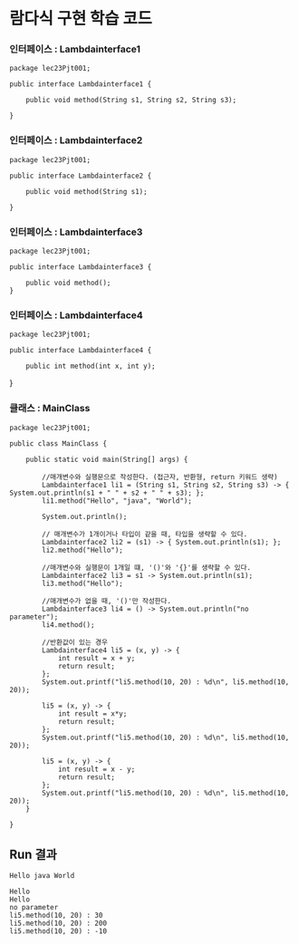 # 람다식 구현 학습 코드

### 인터페이스 : Lambdainterface1
	package lec23Pjt001;
	
	public interface Lambdainterface1 {
		
		public void method(String s1, String s2, String s3);
	
	}


### 인터페이스 : Lambdainterface2
	package lec23Pjt001;
	
	public interface Lambdainterface2 {
		
		public void method(String s1);
	
	}


### 인터페이스 : Lambdainterface3
	package lec23Pjt001;
	
	public interface Lambdainterface3 {
	
		public void method();
	}

	
	
### 인터페이스 : Lambdainterface4
	package lec23Pjt001;
	
	public interface Lambdainterface4 {
		
		public int method(int x, int y);
	
}

### 클래스 : MainClass
	package lec23Pjt001;
	
	public class MainClass {
		
		public static void main(String[] args) {
			
			//매개변수와 실행문으로 작성한다. (접근자, 반환형, return 키워드 생략) 
			Lambdainterface1 li1 = (String s1, String s2, String s3) -> { System.out.println(s1 + " " + s2 + " " + s3); };
			li1.method("Hello", "java", "World");
			
			System.out.println();
			
			// 매개변수가 1개이거나 타입이 같을 때, 타입을 생략할 수 있다.
			Lambdainterface2 li2 = (s1) -> { System.out.println(s1); };
			li2.method("Hello");
			
			//매개변수와 실행문이 1개일 떄, '()'와 '{}'를 생략할 수 있다.
			Lambdainterface2 li3 = s1 -> System.out.println(s1);
			li3.method("Hello");
			
			//매개변수가 없을 때, '()'만 작성한다.
			Lambdainterface3 li4 = () -> System.out.println("no parameter");
			li4.method();
			
			//반환값이 있는 경우
			Lambdainterface4 li5 = (x, y) -> {
				int result = x + y;
				return result;
			};
			System.out.printf("li5.method(10, 20) : %d\n", li5.method(10, 20));
			
			li5 = (x, y) -> {
				int result = x*y;
				return result;
			};
			System.out.printf("li5.method(10, 20) : %d\n", li5.method(10, 20));
			
			li5 = (x, y) -> {
				int result = x - y;
				return result;
			};
			System.out.printf("li5.method(10, 20) : %d\n", li5.method(10, 20));
		}
	
	}





## Run 결과
	Hello java World
	
	Hello
	Hello
	no parameter
	li5.method(10, 20) : 30
	li5.method(10, 20) : 200
	li5.method(10, 20) : -10
